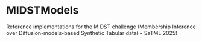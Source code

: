 # MIDSTModels
Reference implementations for the MIDST challenge (Membership Inference over Diffusion-models-based Synthetic Tabular data) - SaTML 2025!
